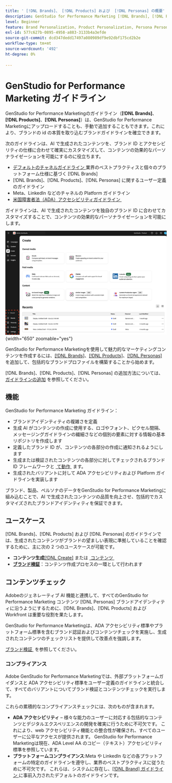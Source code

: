 ```yaml
---
title: ' [!DNL Brands]、 [!DNL Products] および  [!DNL Personas] の概要'
description: GenStudio for Performance Marketing [!DNL Brands], [!DNL Products], and [!DNL Personas]  追加して、ブランド表現のあらゆる側面を含む包括的なブランドプロファイルを作成します。
level: Beginner
feature: Brand Personalization, Product Personalization, Persona Personalization, Variant Generation, Generative AI
exl-id: 577c627b-0895-4958-a883-3133b4a3efde
source-git-commit: dcd347dedd17497a080989df9e92dbf175cd2b2e
workflow-type: tm+mt
source-wordcount: '492'
ht-degree: 0%

---
```


# GenStudio for Performance Marketing ガイドライン

GenStudio for Performance Marketingのガイドライン（**[!DNL Brands]**、**[!DNL Products]**、**[!DNL Personas]**）は、GenStudio for Performance Marketingにアップロードすることも、手動で追加することもできます。これにより、ブランドの id の本質を取り込むブランドガイドラインを確立できます。

次のガイドラインは、AI で生成されたコンテンツを、ブランド ID とアクセシビリティの仕様に合わせて確実にカスタマイズして、コンテンツの効果的なパーソナライゼーションを可能にするのに役立ちます。

* [&#x200B; デフォルトのチャネルガイドライン &#x200B;](/help/user-guide/guidelines/brands.md#default-channel-guidelines) 業界のベストプラクティスと個々のプラットフォーム仕様に基づく [!DNL Brands]
* [!DNL Brands]、[!DNL Products]、[!DNL Personas] に関するユーザー定義のガイドライン
* Meta、LinkedIn などのチャネルの Platform ガイドライン
* [&#x200B; 米国障害者法（ADA）アクセシビリティガイドライン &#x200B;](#compliance)

ガイドラインは、AI で生成されたコンテンツを独自のブランド ID に合わせてカスタマイズすることで、コンテンツの効果的なパーソナライゼーションを可能にします。

![GenStudio for Performance Marketingのガイドライン &#x200B;](/help/assets/guidelines.png){width="650" zoomable="yes"}

GenStudio for Performance Marketingを使用して魅力的なマーケティングコンテンツを作成するには、[[!DNL Brands]](/help/user-guide/guidelines/brands.md)、[[!DNL Products]](/help/user-guide/guidelines/products.md)、[[!DNL Personas]](/help/user-guide/guidelines/personas.md) を追加して、包括的なブランドプロファイルを構築することから始めます。

[!DNL Brands]、[!DNL Products]、[!DNL Personas] の追加方法については、[&#x200B; ガイドラインの追加 &#x200B;](/help/user-guide/guidelines/add-guidelines.md) を参照してください。

## 機能

GenStudio for Performance Marketing ガイドライン：

* ブランドアイデンティティの複雑さを定義
* 生成 AI がコンテンツの作成に使用する、ロゴやフォント、ピクセル間隔、メッセージングガイドラインの繊細さなどの個別の要素に対する情報の基本リポジトリを作成します
* 定義したブランド ID が、コンテンツの各部分の作成に通知されるようにします
* 生成または検証されたコンテンツの各部分に対してチェックされるブランド ID フレームワークと [&#x200B; て動作 &#x200B;](#content-checks) ます。
* 生成されたバリアントに対して ADA アクセシビリティおよび Platform ガイドラインを実装します

ブランド、製品、ペルソナのデータをGenStudio for Performance Marketingに組み込むことで、AI で生成されたコンテンツの品質を向上させ、包括的でカスタマイズされたブランドアイデンティティを保証できます。

## ユースケース

[!DNL Brands]、[!DNL Products] および [!DNL Personas] のガイドラインでは、生成されたコンテンツがブランドの望ましい表現に準拠していることを確認するために、主に次の 2 つのユースケースが可能です。

* **コンテンツ生成**&#x200B;[[!DNL Create]](/help/user-guide/create/overview.md) または [&#x200B; コンテンツ &#x200B;](/help/user-guide/content/overview.md)
* [**ブランド検証**](#content-checks)：コンテンツ作成プロセスの一環として行われます

## コンテンツチェック

Adobeのジェネレーティブ AI 機能と連携して、すべてのGenStudio for Performance Marketing コンテンツ [!DNL Personas] ブランドアイデンティティに沿うようにするために、[!DNL Brands]、[!DNL Products] および Workfront は重要な役割を果たします。

GenStudio for Performance Marketingは、ADA アクセシビリティ標準やプラットフォーム標準を含むブランド認証およびコンテンツチェックを実施し、生成されたコンテンツのチェックリストを提供して改善点を強調します。

[&#x200B; ブランド検証 &#x200B;](/help/user-guide/guidelines/brand-validation.md) を参照してください。

### コンプライアンス

Adobe GenStudio for Performance Marketingでは、外部プラットフォームガイダンスと ADA アクセシビリティ標準をユーザー定義のガイドラインと統合して、すべてのバリアントについてブランド検証とコンテンツチェックを実行します。

これらの累積的なコンプライアンスチェックには、次のものが含まれます。

* **ADA アクセシビリティ** – 様々な能力のユーザーに対応する包括的なコンテンツとデジタルエクスペリエンスの開発を確実に行うために不可欠です。 これにより、web アクセシビリティ機能との整合性が確保され、すべてのユーザーに公平なアクセスが提供されます。 GenStudio for Performance Marketingは現在、ADA Level AA のコピー（テキスト）アクセシビリティ標準を参照しています。
* **プラットフォームコンプライアンス**:Meta や LinkedIn などの各プラットフォームの特定のガイドラインを遵守し、業界のベストプラクティスに従うために不可欠です。 これらは、システムに存在し、[[!DNL Brand]  ガイドライン &#x200B;](/help/user-guide/guidelines/brands.md#brands-guidelines) に事前入力されたデフォルトのガイドラインです。
